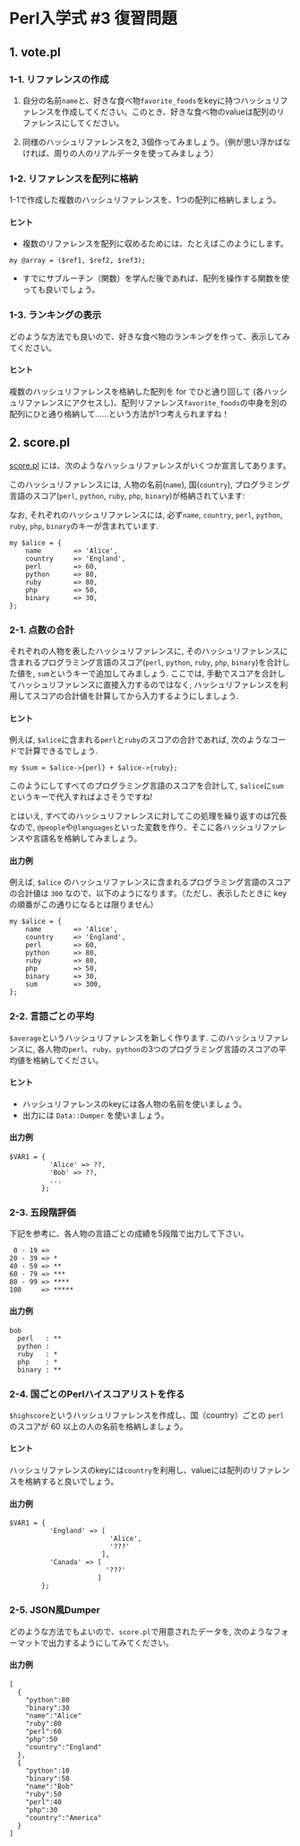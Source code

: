 # Perl入学式 #3 復習問題

## 1. vote.pl

### 1-1. リファレンスの作成

1. 自分の名前`name`と、好きな食べ物`favorite_foods`をkeyに持つハッシュリファレンスを作成してください。このとき、好きな食べ物のvalueは配列のリファレンスにしてください。

2. 同様のハッシュリファレンスを2, 3個作ってみましょう。（例が思い浮かばなければ、周りの人のリアルデータを使ってみましょう）

### 1-2. リファレンスを配列に格納

1-1で作成した複数のハッシュリファレンスを、1つの配列に格納しましょう。

#### ヒント

- 複数のリファレンスを配列に収めるためには、たとえばこのようにします。

```
my @array = ($ref1, $ref2, $ref3);
```

- すでにサブルーチン（関数）を学んだ後であれば、配列を操作する関数を使っても良いでしょう。

### 1-3. ランキングの表示

どのような方法でも良いので、好きな食べ物のランキングを作って、表示してみてください。

#### ヒント

複数のハッシュリファレンスを格納した配列を for でひと通り回して (各ハッシュリファレンスにアクセスし)、配列リファレンス`favorite_foods`の中身を別の配列にひと通り格納して……という方法が1つ考えられますね！

## 2. score.pl

[score.pl](https://github.com/perl-entrance-org/workshop-2017/blob/master/3rd/code/score.pl) には、次のようなハッシュリファレンスがいくつか宣言してあります。

このハッシュリファレンスには, 人物の名前(`name`), 国(`country`), プログラミング言語のスコア(`perl`, `python`, `ruby`, `php`, `binary`)が格納されています:

なお, それぞれのハッシュリファレンスには, 必ず`name`, `country`, `perl`, `python`, `ruby`, `php`, `binary`のキーが含まれています.

```
my $alice = {
    name        => 'Alice',
    country     => 'England',
    perl        => 60,
    python      => 80,
    ruby        => 80,
    php         => 50,
    binary      => 30,
};
```

### 2-1. 点数の合計

それぞれの人物を表したハッシュリファレンスに, そのハッシュリファレンスに含まれるプログラミング言語のスコア(`perl`, `python`, `ruby`, `php`, `binary`)を合計した値を, `sum`というキーで追加してみましょう.
ここでは, 手動でスコアを合計してハッシュリファレンスに直接入力するのではなく, ハッシュリファレンスを利用してスコアの合計値を計算してから入力するようにしましょう.

#### ヒント

例えば, `$alice`に含まれる`perl`と`ruby`のスコアの合計であれば, 次のようなコードで計算できるでしょう.

```
my $sum = $alice->{perl} + $alice->{ruby};
```

このようにしてすべてのプログラミング言語のスコアを合計して, `$alice`に`sum`というキーで代入すればよさそうですね!

とはいえ, すべてのハッシュリファレンスに対してこの処理を繰り返すのは冗長なので, `@people`や`@languages`といった変数を作り、そこに各ハッシュリファレンスや言語名を格納してみましょう。

#### 出力例

例えば, `$alice` のハッシュリファレンスに含まれるプログラミング言語のスコアの合計値は `300` なので、以下のようになります。（ただし、表示したときに key の順番がこの通りになるとは限りません）

```
my $alice = {
    name        => 'Alice',
    country     => 'England',
    perl        => 60,
    python      => 80,
    ruby        => 80,
    php         => 50,
    binary      => 30,
    sum         => 300,
};
```

### 2-2. 言語ごとの平均

`$average`というハッシュリファレンスを新しく作ります.
このハッシュリファレンスに, 各人物の`perl`、`ruby`、`python`の3つのプログラミング言語のスコアの平均値を格納してください。

#### ヒント

- ハッシュリファレンスのkeyには各人物の名前を使いましょう。
- 出力には `Data::Dumper` を使いましょう。

#### 出力例

```
$VAR1 = {
          'Alice' => ??,
          'Bob' => ??,
          ...
        };
```

### 2-3. 五段階評価

下記を参考に、各人物の言語ごとの成績を5段階で出力して下さい。

```
 0 - 19 =>
20 - 39 => *
40 - 59 => **
60 - 79 => ***
80 - 99 => ****
100     => *****
```

#### 出力例

```
bob
  perl   : **
  python :
  ruby   : *
  php    : *
  binary : **
```


### 2-4. 国ごとのPerlハイスコアリストを作る

`$highscore`というハッシュリファレンスを作成し、国（country）ごとの `perl` のスコアが 60 以上の人の名前を格納しましょう。

#### ヒント

ハッシュリファレンスのkeyには`country`を利用し、valueには配列のリファレンスを格納すると良いでしょう。

#### 出力例

```
$VAR1 = {
          'England' => [
                         'Alice',
                         '???'
                       ],
          'Canada' => [
                        '???'
                      ]
        };
```

### 2-5. JSON風Dumper

どのような方法でもよいので、`score.pl`で用意されたデータを, 次のようなフォーマットで出力するようにしてみてください。

#### 出力例

```
[
  {
    "python":80
    "binary":30
    "name":"Alice"
    "ruby":80
    "perl":60
    "php":50
    "country":"England"
  },
  {
    "python":10
    "binary":50
    "name":"Bob"
    "ruby":50
    "perl":40
    "php":30
    "country":"America"
  }
]
```
